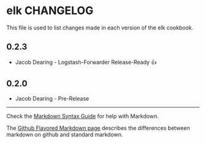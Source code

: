 elk CHANGELOG
=============

This file is used to list changes made in each version of the elk cookbook.


0.2.3
-----
- Jacob Dearing - Logstash-Forwarder Release-Ready :+1:

0.2.0
-----
- Jacob Dearing - Pre-Release

- - -
Check the [Markdown Syntax Guide](http://daringfireball.net/projects/markdown/syntax) for help with Markdown.

The [Github Flavored Markdown page](http://github.github.com/github-flavored-markdown/) describes the differences between markdown on github and standard markdown.
